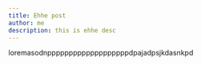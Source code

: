 ```yaml
---
title: Ehhe post
author: me
description: this is ehhe desc
---
```


loremasodnpppppppppppppppppppdpajadpsjkdasnkpd
